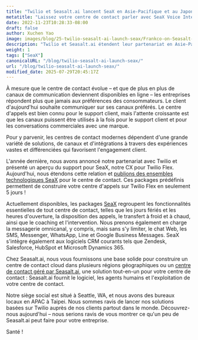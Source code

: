 ```yaml
---
title: "Twilio et Seasalt.ai lancent SeaX en Asie-Pacifique et au Japon"
metatitle: "Laissez votre centre de contact parler avec SeaX Voice Intelligence"
date: 2022-11-23T10:28:33-08:00
draft: false
author: Xuchen Yao
image: images/blog/25-twilio-seasalt-ai-launch-seax/Frankco-on-Seasalt-ai-parternship.png
description: "Twilio et Seasalt.ai étendent leur partenariat en Asie-Pacifique et au Japon pour construire des centres de contact cloud multi-pays"
weight: 1
tags: ["SeaX"]
canonicalURL: "/blog/twilio-seasalt-ai-launch-seax/"
url: "/blog/twilio-seasalt-ai-launch-seax/"
modified_date: 2025-07-29T20:45:17Z
---
```


À mesure que le centre de contact évolue – et que de plus en plus de canaux de communication deviennent disponibles en ligne – les entreprises répondent plus que jamais aux préférences des consommateurs. Le client d'aujourd'hui souhaite communiquer sur ses canaux préférés. Le centre d'appels est bien connu pour le support client, mais l'attente croissante est que les canaux puissent être utilisés à la fois pour le support client et pour les conversations commerciales avec une marque.

Pour y parvenir, les centres de contact modernes dépendent d'une grande variété de solutions, de canaux et d'intégrations à travers des expériences vastes et différenciées qui favorisent l'engagement client.

L'année dernière, nous avons annoncé notre partenariat avec Twilio et présenté un aperçu du support pour SeaX, notre CX pour Twilio Flex. Aujourd'hui, nous étendons cette relation et [publions des ensembles technologiques SeaX](https://www.twilio.com/press/releases/twilio-and-seasaltai-expand-partnership-in-apj) pour le centre de contact. Ces packages prédéfinis permettent de construire votre centre d'appels sur Twilio Flex en seulement 5 jours !

Actuellement disponibles, les packages [SeaX](https://seax.seasalt.ai/?utm_source=blog/) regroupent les fonctionnalités essentielles de tout centre de contact, telles que les jours fériés et les heures d'ouverture, la disposition des appels, le transfert à froid et à chaud, ainsi que le coaching et l'intervention. Nous prenons également en charge la messagerie omnicanal, y compris, mais sans s'y limiter, le chat Web, les SMS, Messenger, WhatsApp, Line et Google Business Messages. SeaX s'intègre également aux logiciels CRM courants tels que Zendesk, Salesforce, HubSpot et Microsoft Dynamics 365.

Chez Seasalt.ai, nous vous fournissons une base solide pour construire un centre de contact cloud dans plusieurs régions géographiques ou un [centre de contact géré par Seasalt.ai](https://seasalt.ai/managed-contact-center/), une solution tout-en-un pour votre centre de contact : Seasalt.ai fournit le logiciel, les agents humains et l'exploitation de votre centre de contact.

Notre siège social est situé à Seattle, WA, et nous avons des bureaux locaux en APAC à Taipei. Nous sommes ravis de lancer nos solutions basées sur Twilio auprès de nos clients partout dans le monde. Découvrez-nous aujourd'hui – nous serions ravis de vous montrer ce qu'un peu de Seasalt.ai peut faire pour votre entreprise.

Santé !
